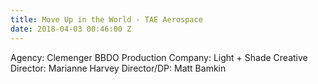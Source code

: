 ```yaml
---
title: Move Up in the World - TAE Aerospace
date: 2018-04-03 00:46:00 Z
---
```


Agency: Clemenger BBDO
Production Company: Light + Shade
Creative Director: Marianne Harvey
Director/DP: Matt Bamkin 